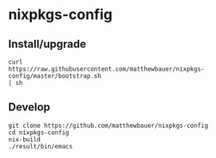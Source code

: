 # nixpkgs-config

## Install/upgrade
```
curl
https://raw.githubusercontent.com/matthewbauer/nixpkgs-config/master/bootstrap.sh
| sh
```

## Develop
```
git clone https://github.com/matthewbauer/nixpkgs-config
cd nixpkgs-config
nix-build
./result/bin/emacs
```
